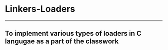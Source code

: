 # Linkers-Loaders
***
## To implement various types of loaders in C langugae as a part of the classwork
